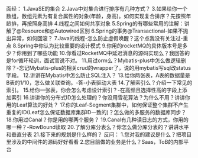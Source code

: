 面经：
1.JavaSE的集合
2.Java中对集合进行排序有几种方式？
3.如果给你一个数组，数组元素为有复合属性的对象(年龄，身高)。如何实现复合排序？先按照年龄排，再按照身高排
4.线程之间如何共享对象
5.Spring的有哪些常用的注解：讲解了@Resource和@Autowired区别
6.Spring的事务@Transactional-如果不抛出异常，如何回滚？
7.Java的线程-怎么防止虚假唤醒？这个点我没有关注过-重点
8.Spring中你认为比较重要的设计模式
9.你用的rocketMQ的具体版本号是多少？你用到了哪些功能
10.你看过RocketMQ中延迟消息的源码实现么？我回答的是for循环轮训，面试官说不对。
11.用过orm么？Mybatis-plus中怎么做逻辑删除？-忘记Mybatis-plus的相关crud的wrapper了，说的用mybatis写sql改status字段。
12.讲讲在Mybatis中怎么防止SQL注入？
13.给你两张表，A表的数据量是B表的1/10，怎么做关联查询。-答-小表驱动大表
14.了解索引么？介绍一下常见的索引。
15.给你一张表，你会怎么考虑设计索引？-在高频且选择性高的字段上添加索引
16.讲讲你的分布式ID怎么处理的？你没用雪花算法？为什么不用？讲讲你用的Leaf算法的好处？
17.你的Leaf-Segment集群中，如何保证整个集群不产生重复的ID(Leaf怎么保证数据库集群ID一致的)？怎么做的多服务的数据库同步？
18.你用过Canal？你是用的哪两个服务？
19.Canal有几种读日志的方式，你用的哪一种？-RowBound读取
20.了解分库分表么？你怎么做分库分表的？讲讲水平和垂直分表
21.接下来的规划是什么样的？
反问：
1.您对我的建议是什么？把项目里涉及的中间件的源码好好看看
2.您目前做的业务是什么？Saas，ToB的内部平台